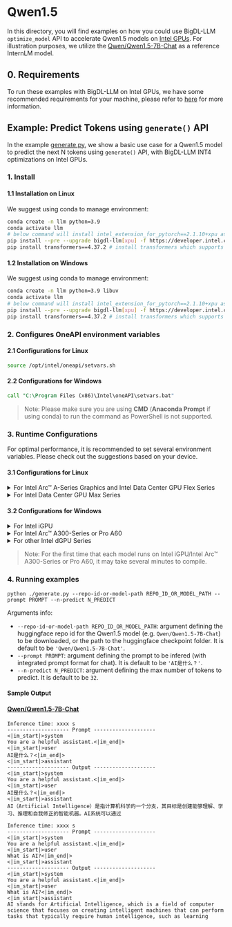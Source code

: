 # Qwen1.5
In this directory, you will find examples on how you could use BigDL-LLM `optimize_model` API to accelerate Qwen1.5 models on [Intel GPUs](../../../README.md). For illustration purposes, we utilize the [Qwen/Qwen1.5-7B-Chat](https://huggingface.co/Qwen/Qwen1.5-7B-Chat) as a reference InternLM model.

## 0. Requirements
To run these examples with BigDL-LLM on Intel GPUs, we have some recommended requirements for your machine, please refer to [here](../../../README.md#requirements) for more information.

## Example: Predict Tokens using `generate()` API
In the example [generate.py](./generate.py), we show a basic use case for a Qwen1.5 model to predict the next N tokens using `generate()` API, with BigDL-LLM INT4 optimizations on Intel GPUs.
### 1. Install
#### 1.1 Installation on Linux
We suggest using conda to manage environment:
```bash
conda create -n llm python=3.9
conda activate llm
# below command will install intel_extension_for_pytorch==2.1.10+xpu as default
pip install --pre --upgrade bigdl-llm[xpu] -f https://developer.intel.com/ipex-whl-stable-xpu
pip install transformers==4.37.2 # install transformers which supports Qwen2
```

#### 1.2 Installation on Windows
We suggest using conda to manage environment:
```bash
conda create -n llm python=3.9 libuv
conda activate llm
# below command will install intel_extension_for_pytorch==2.1.10+xpu as default
pip install --pre --upgrade bigdl-llm[xpu] -f https://developer.intel.com/ipex-whl-stable-xpu
pip install transformers==4.37.2 # install transformers which supports Qwen2
```

### 2. Configures OneAPI environment variables
#### 2.1 Configurations for Linux
```bash
source /opt/intel/oneapi/setvars.sh
```

#### 2.2 Configurations for Windows
```cmd
call "C:\Program Files (x86)\Intel\oneAPI\setvars.bat"
```
> Note: Please make sure you are using **CMD** (**Anaconda Prompt** if using conda) to run the command as PowerShell is not supported.
### 3. Runtime Configurations
For optimal performance, it is recommended to set several environment variables. Please check out the suggestions based on your device.
#### 3.1 Configurations for Linux
<details>

<summary>For Intel Arc™ A-Series Graphics and Intel Data Center GPU Flex Series</summary>

```bash
export USE_XETLA=OFF
export SYCL_PI_LEVEL_ZERO_USE_IMMEDIATE_COMMANDLISTS=1
```

</details>

<details>

<summary>For Intel Data Center GPU Max Series</summary>

```bash
export LD_PRELOAD=${LD_PRELOAD}:${CONDA_PREFIX}/lib/libtcmalloc.so
export SYCL_PI_LEVEL_ZERO_USE_IMMEDIATE_COMMANDLISTS=1
export ENABLE_SDP_FUSION=1
```
> Note: Please note that `libtcmalloc.so` can be installed by `conda install -c conda-forge -y gperftools=2.10`.
</details>

#### 3.2 Configurations for Windows
<details>

<summary>For Intel iGPU</summary>

```cmd
set SYCL_CACHE_PERSISTENT=1
set BIGDL_LLM_XMX_DISABLED=1
```

</details>

<details>

<summary>For Intel Arc™ A300-Series or Pro A60</summary>

```cmd
set SYCL_CACHE_PERSISTENT=1
```

</details>

<details>

<summary>For other Intel dGPU Series</summary>

There is no need to set further environment variables.

</details>

> Note: For the first time that each model runs on Intel iGPU/Intel Arc™ A300-Series or Pro A60, it may take several minutes to compile.
### 4. Running examples

```
python ./generate.py --repo-id-or-model-path REPO_ID_OR_MODEL_PATH --prompt PROMPT --n-predict N_PREDICT
```

Arguments info:
- `--repo-id-or-model-path REPO_ID_OR_MODEL_PATH`: argument defining the huggingface repo id for the Qwen1.5 model (e.g. `Qwen/Qwen1.5-7B-Chat`) to be downloaded, or the path to the huggingface checkpoint folder. It is default to be `'Qwen/Qwen1.5-7B-Chat'`.
- `--prompt PROMPT`: argument defining the prompt to be infered (with integrated prompt format for chat). It is default to be `'AI是什么？'`.
- `--n-predict N_PREDICT`: argument defining the max number of tokens to predict. It is default to be `32`.

#### Sample Output
#### [Qwen/Qwen1.5-7B-Chat](https://huggingface.co/Qwen/Qwen1.5-7B-Chat)
```log
Inference time: xxxx s
-------------------- Prompt --------------------
<|im_start|>system
You are a helpful assistant.<|im_end|>
<|im_start|>user
AI是什么？<|im_end|>
<|im_start|>assistant
-------------------- Output --------------------
<|im_start|>system
You are a helpful assistant.<|im_end|>
<|im_start|>user
AI是什么？<|im_end|>
<|im_start|>assistant
AI（Artificial Intelligence）是指计算机科学的一个分支，其目标是创建能够理解、学习、推理和自我修正的智能机器。AI系统可以通过
```

```log
Inference time: xxxx s
-------------------- Prompt --------------------
<|im_start|>system
You are a helpful assistant.<|im_end|>
<|im_start|>user
What is AI?<|im_end|>
<|im_start|>assistant
-------------------- Output --------------------
<|im_start|>system
You are a helpful assistant.<|im_end|>
<|im_start|>user
What is AI?<|im_end|>
<|im_start|>assistant
AI stands for Artificial Intelligence, which is a field of computer science that focuses on creating intelligent machines that can perform tasks that typically require human intelligence, such as learning
```